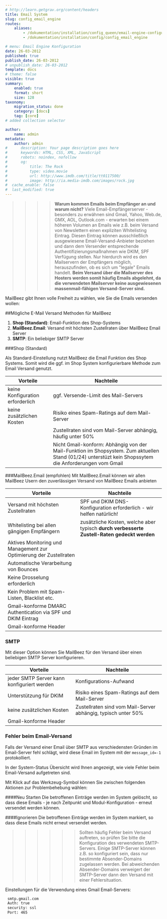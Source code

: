 ```yaml
---
# http://learn.getgrav.org/content/headers
title: Email System
slug: config_email_engine
routes:
    aliases:
        - /dokumentation/installation/config_queen/email-engine-configuration
        - /dokumentation/installation/config/config_email_engine

# menu: Email Engine Konfiguration
date: 26-03-2012
published: true
publish_date: 26-03-2012
# unpublish_date: 26-03-2012
template: docs
# theme: false
visible: true
summary:
    enabled: true
    format: short
    size: 128
taxonomy:
    migration_status: done
    category: [docs]
    tag: [core]
# added collection selector

author:
    name: admin
metadata:
    author: admin
#      description: Your page description goes here
#      keywords: HTML, CSS, XML, JavaScript
#      robots: noindex, nofollow
#      og:
#          title: The Rock
#          type: video.movie
#          url: http://www.imdb.com/title/tt0117500/
#          image: http://ia.media-imdb.com/images/rock.jpg
#  cache_enable: false
#  last_modified: true
---
```


>>>> **Warum kommen Emails beim Empfänger an und warum nicht?**
>>>>Viele Email-Empfängerserver - besonders zu erwähnen sind Gmail, Yahoo, Web.de, GMX, AOL, Outlook.com - erwarten bei einem höheren Volumen an Emails wie z.B. beim Versand von Newslettern einen expliziten Whitelisting Eintrag.
>>>>Diesen Eintrag können ausschließlich ausgewiesene Email-Versand-Anbieter beziehen und dann dem Versender entsprechende Authentifizierungsmaßnahmen wie DKIM, SPF Verfügung stellen. Nur hierdurch wird es den Mailservern der Empfängers möglich, herauszufinden, ob es sich um "legale" Emails handelt.
>>>>**Beim Versand über die Mailserver des Hosters werden somit häufig Emails abgelehnt, da die verwendeten Mailserver keine ausgewiesenen massenmail-fähigen Versand-Server sind.**


MailBeez gibt Ihnen volle Freiheit zu wählen, wie Sie die Emails versenden wollen:

##Mögliche E-Mail Versand Methoden für MailBeez

1. **Shop (Standard)**: Email-Funktion des Shop-Systems
1. **MailBeez.Email**: Versand mit höchsten Zustellraten über MailBeez Email Server
1. **SMTP**: Ein beliebiger SMTP Server




###Shop (Standard)

Als Standard-Einstellung nutzt MailBeez die Email Funktion des Shop Systems. Somit wird die ggf. im Shop System konfigurierbare Methode zum Email Versand genutzt.

| Vorteile                         | Nachteile
|----------------------------------|----------------------------------------------
| keine Konfiguration erforderlich | ggf. Versende-Limit des Mail-Servers
| keine zusätzlichen Kosten        | Risiko eines Spam-Ratings auf dem Mail-Server
|                                  | Zustellraten sind vom Mail-Server abhängig, häufig unter 50%
|                 | Nicht Gmail-konform: Abhängig von der Mail-Funktion im Shopsystem. Zum aktuellen Stand (01/24) unterstüzt kein Shopssytem die Anforderungen vom Gmail




###MailBeez.Email (empfohlen)
Mit MailBeez.Email können wir allen MailBeez Usern den zuverlässigen Versand von MailBeez Emails anbieten


| Vorteile                                                           | Nachteile
|--------------------------------------------------------------------|----------------------------------------------
| Versand mit höchsten Zustellraten                                  | SPF und DKIM DNS-Konfiguration erforderlich - wir helfen natürlich!
| Whitelisting bei allen gängigen Empfängern                         | zusätzliche Kosten, welche aber typisch **durch verbesserte Zustell-Raten gedeckt werden**
| Aktives Monitoring und Management zur Optimierung der Zustellraten |  |
| Automatische Verarbeitung von Bounces                              |  |
| Keine Drosselung erforderlich                                      |  |
| Kein Problem mit Spam-Listen, Blacklist etc.                       |  |
| Gmail-konforme DMARC Authentication via SPF und DKIM Eintrag       |  |
| Gmail-konforme Header                                              |  |



### SMTP

Mit dieser Option können Sie MailBeez für den Versand über einen beliebigen SMTP Server konfigurieren.

| Vorteile                                    | Nachteile
|---------------------------------------------|----------------------------------------------
| jeder SMTP Server kann konfiguriert werden  | Konfigurations-Aufwand
| Unterstützung für DKIM                      | Risiko eines Spam-Ratings auf dem Mail-Server
| keine zusätzlichen Kosten                   | Zustellraten sind vom Mail-Server abhängig, typisch unter 50%  |
| Gmail-konforme Header                   |   |



### Fehler beim Email-Versand <a id="error"></a>

Falls der Versand einer Email über SMTP aus verschiedensten Gründen im Email-Server fehl schlägt, wird diese Email im System mit der `message_id=-1` protokolliert.

In der System-Status Übersicht wird Ihnen angezeigt, wie viele Fehler beim Email-Versand aufgetreten sind.

Mit Klick auf das Werkzeug-Symbol können Sie zwischen folgenden Aktionen zur Problembehebung wählen:

####Neu Starten
Die betroffenen Einträge werden im System gelöscht, so dass diese Emails - je nach Zeitpunkt und Modul-Konfiguration - erneut versendet werden können.

####Ignorieren
Die betroffenen Einträge werden im System markiert, so dass diese Emails nicht erneut versendet werden.


>>>>>>Sollten häufig Fehler beim Versand auftreten, so prüfen Sie bitte die Konfiguration des verwendeten SMTP-Servers. Einige SMTP-Server können z.B. so konfiguriert sein, dass nur bestimmte Absender-Domains zugelassen werden. Bei abweichenden Absender-Domains verweigert der SMTP-Server dann den Versand mit einer Fehlersituation.



Einstellungen für die Verwendung eines Gmail Email-Servers:
```bash
 smtp.gmail.com
 Auth: true
 security: ssl
 Port: 465
```
